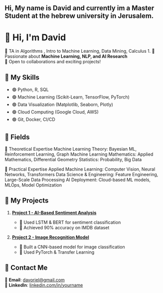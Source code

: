 ## Hi, My name is David and currently im a Master Student at the hebrew university in Jerusalem.
# 🚀 Hi, I'm David

🔹 TA in Algorithms , Intro to Machine Learning, Data Mining, Calculus 1. 
🔹 Passionate about **Machine Learning, NLP, and AI Research**  
🔹 Open to collaborations and exciting projects!

## 📌 My Skills
- 🟢 Python, R, SQL
- 🟢 Machine Learning (Scikit-Learn, TensorFlow, PyTorch)
- 🟢 Data Visualization (Matplotlib, Seaborn, Plotly)
- 🟢 Cloud Computing (Google Cloud, AWS)
- 🟢 Git, Docker, CI/CD

## 📌 Fields

🔹 Theoretical Expertise
Machine Learning Theory: Bayesian ML, Reinforcement Learning, Graph Machine Learning
Mathematics: Applied Mathematics, Differential Geometry
Statistics: Probability, Big Data

🔹 Practical Expertise
Applied Machine Learning: Computer Vision, Neural Networks, Transformers
Data Science & Engineering: Feature Engineering, Large-Scale Data Processing
AI Deployment: Cloud-based ML models, MLOps, Model Optimization

## 📌 My Projects
1. **[Project 1 - AI-Based Sentiment Analysis](https://github.com/yourusername/project1)**
   - 🔹 Used LSTM & BERT for sentiment classification
   - 🔹 Achieved 90% accuracy on IMDB dataset

2. **[Project 2 - Image Recognition Model](https://github.com/yourusername/project2)**
   - 🔹 Built a CNN-based model for image classification
   - 🔹 Used PyTorch & Transfer Learning

## 📌 Contact Me
📧 **Email**: davoriel@gmail.com  
🔗 **LinkedIn**: [linkedin.com/in/yourname](https://www.linkedin.com/in/davidoriel/)

